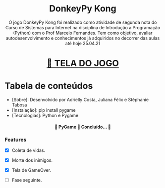 <h1 align="center">DonkeyPy Kong</h1>

<p align="center">O jogo DonkeyPy Kong foi realizado como atividade de segunda nota do Curso de Sistemas para Internet na disciplina de Introdução a Programação (Python) com o Prof Marcelo Fernandes.
Tem como objetivo, avaliar autodesenvolvimento e conhecimentos já adquiridos no decorrer das aulas até hoje 25.04.21</p>

<h1 align="center">
    <a href="https://user-images.githubusercontent.com/41654616/116012119-01c71580-a5ff-11eb-989a-9f962540f9ba.png">🔗 TELA DO JOGO</a>
</h1>

Tabela de conteúdos
=================
<!--ts-->
   * [Sobre]: Desenvolvido por Adrielly Costa, Juliana Félix e Stèphanie Tabosa
   * [Instalação]: pip install pygame
   * [Tecnologias]: Python e Pygame
<!--te-->

<h4 align="center"> 
	🚧  PyGame 🚀 Concluído...  🚧
</h4>

### Features

- [x] Coleta de vidas.
- [x] Morte dos inimigos.
- [x] Tela de GameOver.
- [ ] Fase seguinte.


